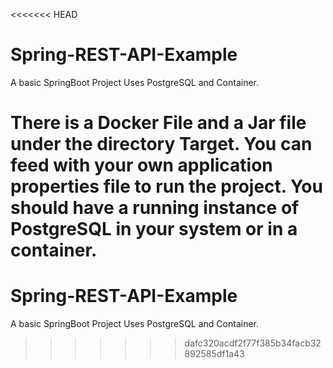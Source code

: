<<<<<<< HEAD
# Spring-REST-API-Example
A basic SpringBoot Project Uses PostgreSQL and Container.


There is a Docker File and a Jar file under the directory Target. You can feed with your own application properties file to run the project. You should have a running instance of
PostgreSQL in your system or in a container.
=======
# Spring-REST-API-Example
A basic SpringBoot Project Uses PostgreSQL and Container.
>>>>>>> dafc320acdf2f77f385b34facb32892585df1a43
